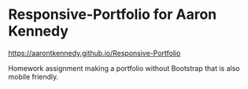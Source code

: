 # Responsive-Portfolio for Aaron Kennedy
https://aarontkennedy.github.io/Responsive-Portfolio

Homework assignment making a portfolio without Bootstrap that is also mobile friendly.
